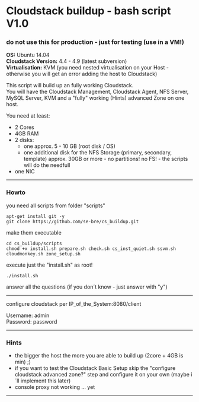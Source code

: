 # Cloudstack buildup - bash script V1.0

### do not use this for production - just for testing (use in a VM!)  

**OS:** Ubuntu 14.04  
**Cloudstack Version:** 4.4 - 4.9 (latest subversion)  
**Virtualisation:** KVM (you need nested virtualisation on your Host - otherwise you will get an error adding the host to Cloudstack)    

This script will build up an fully working Cloudstack.  
You will have the Cloudstack Management, Cloudstack Agent, NFS Server, MySQL Server, KVM and a "fully" working (Hints) advanced Zone on one host.  

You need at least:  
 - 2 Cores  
 - 4GB RAM  
 - 2 disks:
   - one approx. 5 - 10 GB (root disk / OS)
   - one additional disk for the NFS Storage (primary, secondary, template) approx. 30GB or more - no partitions! no FS! - the scripts will do the needfull  
 - one NIC  

---

### Howto

you need all scripts from folder "scripts"  

	apt-get install git -y
	git clone https://github.com/se-bre/cs_buildup.git

make them executable

	cd cs_buildup/scripts
	chmod +x install.sh prepare.sh check.sh cs_inst_quiet.sh ssvm.sh cloudmonkey.sh zone_setup.sh

execute just the "install.sh" as root!  

	./install.sh

answer all the questions (if you don´t know - just answer with "y")  

---

configure cloudstack per IP_of_the_System:8080/client  

Username: admin  
Password: password  

---

### Hints

 - the bigger the host the more you are able to build up (2core + 4GB is min) ;)  
 - if you want to test the Cloudstack Basic Setup skip the "configure cloudstack advanced zone?" step and configure it on your own (maybe i´ll implement this later)  
 - console proxy not working ... yet

---

